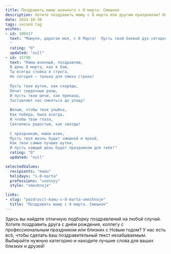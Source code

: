 ```yaml
---
title: Поздравить маму военного с 8 марта. Смешное
description: Хотите поздравить маму с 8 марта или другим праздником? Наш ИИ создаст незабываемое поздравление, а вы обязательно выделитесь среди других.  
date: 2024-10-30
tags: second tag
wishes:
- id: 108417
  text: "Мамуля, дорогая моя, с 8 Марта!  Пусть твой боевой дух сегодня  отдыхает, а вместо гранат  — конфеты и цветы!  Желаю тебе мира, спокойствия и  чтобы все твои \"враги\" (пыль, грязь и невымытая посуда)  быстро капитулировали перед твоей  неукротимой силой!  С праздником, генерал моей любви!
  "
  rating: "0"
  updated: "null"
- id: 15790
  text: "Мама-военный, поздравляю,
  В день 8 марта, как в бою,
  Ты всегда стойка и строга,
  Но сегодня — только для смеха строка!
  
  Пусть твои шутки, как снаряды,
  Лечат сердечные раны,
  И пусть твои речи, как приказы,
  Заставляют нас смеяться до упаду!
  
  Желаю, чтобы твоя улыбка,
  Как победа, была всегда,
  И чтобы твои глаза,
  Светились радостью, как звезды!
  
  С праздником, мама-воин,
  Пусть твоя жизнь будет смешной и яркой,
  Как твои самые лучшие шутки,
  И пусть каждый день будет праздником для тебя!"
  rating: "0"
  updated: "null"

selectedValues:
  recipients: "mamu"
  holidays: "s-8-marta"
  professions: "voennyy"
  style: "smeshnoje"

links:
- slug: "pozdravit-mamu-s-8-marta-smeshnoje"
  title: "Поздравить маму с 8 марта. Смешное"
---
```


Здесь вы найдете отличную подборку поздравлений на любой случай.
Хотите поздравить друга с днём рождения, коллегу с профессиональным праздником или близких с Новым годом? У нас есть всё, чтобы сделать ваш поздравительный текст незабываемым. Выбирайте нужную категорию и находите лучшие слова для ваших близких и друзей!
